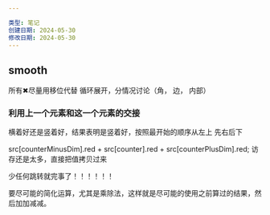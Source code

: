 ```yaml
---

类型: 笔记
创建日期: 2024-05-30
修改日期: 2024-05-30
---
```

## smooth
所有✖尽量用移位代替
循环展开，分情况讨论（角， 边， 内部）
### 利用上一个元素和这一个元素的交接
横着好还是竖着好，结果表明是竖着好，按照最开始的顺序从左上 先右后下

src[counterMinusDim].red + src[counter].red + src[counterPlusDim].red;
访存还是太多，直接把值拷贝过来

少任何跳转就完事了！！！！！！

要尽可能的简化运算，尤其是乘除法，这样就是尽可能的使用之前算过的结果，然后加加减减。


